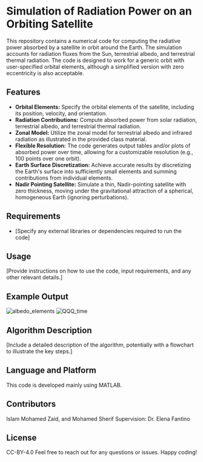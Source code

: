 # Simulation of Radiation Power on an Orbiting Satellite 

This repository contains a numerical code for computing the radiative power absorbed by a satellite in orbit around the Earth. The simulation accounts for radiation fluxes from the Sun, terrestrial albedo, and terrestrial thermal radiation. The code is designed to work for a generic orbit with user-specified orbital elements, although a simplified version with zero eccentricity is also acceptable.

## Features
- **Orbital Elements:** Specify the orbital elements of the satellite, including its position, velocity, and orientation.
- **Radiation Contributions:** Compute absorbed power from solar radiation, terrestrial albedo, and terrestrial thermal radiation.
- **Zonal Model:** Utilize the zonal model for terrestrial albedo and infrared radiation as illustrated in the provided class material.
- **Flexible Resolution:** The code generates output tables and/or plots of absorbed power over time, allowing for a customizable resolution (e.g., 100 points over one orbit).
- **Earth Surface Discretization:** Achieve accurate results by discretizing the Earth's surface into sufficiently small elements and summing contributions from individual elements.
- **Nadir Pointing Satellite:** Simulate a thin, Nadir-pointing satellite with zero thickness, moving under the gravitational attraction of a spherical, homogeneous Earth (ignoring perturbations).

## Requirements
- [Specify any external libraries or dependencies required to run the code]

## Usage
[Provide instructions on how to use the code, input requirements, and any other relevant details.]

## Example Output
![albedo_elements](https://github.com/IslamZaid/SS_HW3/assets/114555306/80907101-8609-480d-a132-e6fa0a075560) 
![QQQ_time](https://github.com/IslamZaid/SS_HW3/assets/114555306/b7d9d381-5950-4ccc-8e11-3574cb4abb2c)

## Algorithm Description
[Include a detailed description of the algorithm, potentially with a flowchart to illustrate the key steps.]

## Language and Platform
This code is developed mainly using MATLAB. 
## Contributors
Islam Mohamed Zaid, and Mohamed Sherif
Supervision: Dr. Elena Fantino
## License
CC-BY-4.0
Feel free to reach out for any questions or issues. Happy coding!

